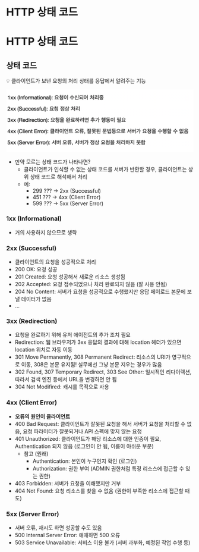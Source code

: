 # HTTP 상태 코드

# HTTP 상태 코드

## 상태 코드

<aside>
💡 클라이언트가 보낸 요청의 처리 상태를 응답에서 알려주는 기능

</aside>

![code](https://github.com/seungwonbased/TIL/blob/main/Network/assets/code1.png)

- 만약 모르는 상태 코드가 나타나면?
	- 클라이언트가 인식할 수 없는 상태 코드를 서버가 반환할 경우, 클라이언트는 상위 상태 코드로 해석해서 처리
	- 예:
		- 299 ??? → 2xx (Successful)
		- 451 ??? → 4xx (Client Error)
		- 599 ??? → 5xx (Server Error)

### 1xx (Informational)

- 거의 사용하지 않으므로 생략

### 2xx (Successful)

- 클라이언트의 요청을 성공적으로 처리
- 200 OK: 요청 성공
- 201 Created: 요청 성공해서 새로운 리소스 생성됨
- 202 Accepted: 요청 접수되었으나 처리 완료되지 않음 (잘 사용 안됨)
- 204 No Content: 서버가 요청을 성공적으로 수행했지만 응답 페이로드 본문에 보낼 데이터가 없음
- …

### 3xx (Redirection)

- 요청을 완료하기 위해 유저 에이전트의 추가 조치 필요
- Redirection: 웹 브라우저가 3xx 응답의 결과에 대해 location 헤더가 있으면 location 위치로 자동 이동
- 301 Move Permanently, 308 Permanent Redirect: 리소스의 URI가 영구적으로 이동, 308은 본문 유지됨! 실무에선 그냥 본문 지우는 경우가 많음
- 302 Found, 307 Temporary Redirect, 303 See Other: 일시적인 리다이렉션, 따라서 검색 엔진 등에서 URL을 변경하면 안 됨
- 304 Not Modifired: 캐시를 목적으로 사용

### 4xx (Client Error)

- **오류의 원인이 클라이언트**
- 400 Bad Request: 클라이언트가 잘못된 요청을 해서 서버가 요청을 처리할 수 없음, 요청 파라미터가 잘못되거나 API 스펙에 맞지 않는 요청
- 401 Unauthorized: 클라이언트가 해당 리소스에 대한 인증이 필요, Authentication 되지 않음 (로그인이 안 됨, 이름이 아쉬운 부분)
	- 참고 (원래)
		- Authentication: 본인이 누구인지 확인 (로그인)
		- Authorization: 권한 부여 (ADMIN 권한처럼 특정 리소스에 접근할 수 있는 권한)
- 403 Forbidden: 서버가 요청을 이해했지만 거부
- 404 Not Found: 요청 리소스를 찾을 수 없음 (권한이 부족한 리소스에 접근할 때도)

### 5xx (Server Error)

- 서버 오류, 재시도 하면 성공할 수도 있음
- 500 Internal Server Error: 애매하면 500 오류
- 503 Service Unavailable: 서비스 이용 불가 (서버 과부화, 예정된 작업 수행 등)